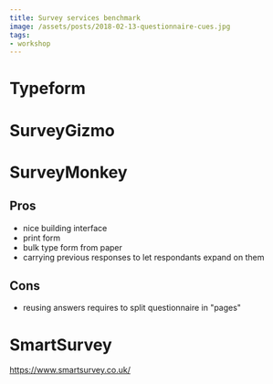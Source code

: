 ```yaml
---
title: Survey services benchmark
image: /assets/posts/2018-02-13-questionnaire-cues.jpg
tags:
- workshop
---
```


# Typeform


# SurveyGizmo


# SurveyMonkey

## Pros

- nice building interface
- print form
- bulk type form from paper
- carrying previous responses to let respondants expand on them

## Cons

- reusing answers requires to split questionnaire in "pages"


# SmartSurvey

https://www.smartsurvey.co.uk/
